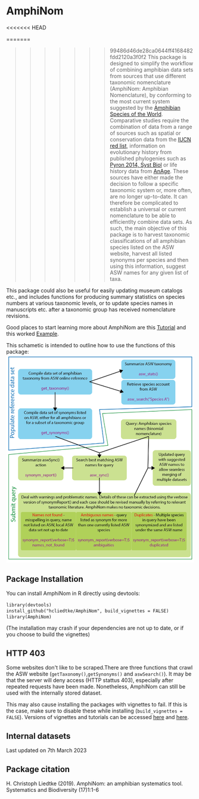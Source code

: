 # AmphiNom

<<<<<<< HEAD

=======
>>>>>>> 99486d46de28ca0644ff4168482fdd2120a3f0f2
This package is designed to simplify the workflow of combining amphibian data sets from sources that use different taxonomic nomenclature (AmphiNom: Amphibian Nomenclature), by conforming to the most current system suggested by the [Amphibian Species of the World](http://research.amnh.org/vz/herpetology/amphibia/). Comparative studies require the combination of data from a range of sources such as spatial or conservation data from the [IUCN red list](http://www.iucnredlist.org/), information on evolutionary history from published phylogenies such as [Pyron 2014, Syst Biol](https://doi.org/10.1093/sysbio/syu042) or life history data from [AnAge](http://genomics.senescence.info/species/). These sources have either made the decision to follow a specific taxonomic system or, more often, are no longer up-to-date. It can therefore be complicated to establish a universal or current nomenclature to be able to efficientlty combine data sets. As such, the main objective of this package is to harvest taxonomic classifications of all amphibian species listed on the ASW website, harvest all listed synonyms per species and then using this information, suggest ASW names for any given list of taxa.

This package could also be useful for easily updating museum catalogs etc., and includes functions for producing summary statistics on species numbers at various taxonomic levels, or to update species names in manuscripts etc. after a taxonomic group has received nomenclature revisions.

Good places to start learning more about AmphiNom are this [Tutorial](https://cdn.rawgit.com/hcliedtke/AmphiNom/df576f91/vignettes/AmphiNom_tutorial.html) and this worked [Example](https://figshare.com/articles/dataset/AmphiNom_an_amphibian_systematics_tool/7235297).

This schametic is intended to outline how to use the functions of this package:
![](schematic.png)


## Package Installation

You can install AmphiNom in R directly using devtools:

```{r}
library(devtools)
install_github("hcliedtke/AmphiNom", build_vignettes = FALSE)
library(AmphiNom)
```

(The installation may crash if your dependencies are not up to date, or if you choose to build the vignettes)

## HTTP 403

Some websites don't like to be scraped.There are three functions that crawl the ASW website (`getTaxonomy()`,`getSynonyms()` and `aswSearch()`). It may be that the server will deny access (HTTP stattus 403), especially after repeated requests have been made. Nonetheless, AmphiNom can still be used with the internally stored dataset.

This may also cause installing the packages with vignettes to fail. If this is the case, make sure to disable these while installing (`build_vignettes = FALSE`). Versions of vignettes and tutorials can be accessed [here](https://hcliedtke.github.io/R-scrapheap/amphinom_example.html) and [here](https://hcliedtke.github.io/R-scrapheap/amphinom_tutorial.html). 

## Internal datasets

Last updated on 7th March 2023

## Package citation

H. Christoph Liedtke (2019). AmphiNom: an amphibian systematics tool. Systematics and Biodiversity (17)1:1-6
